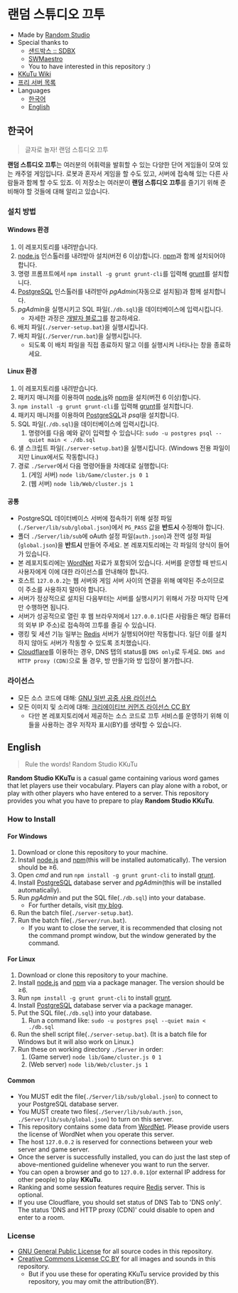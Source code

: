 # 랜덤 스튜디오 끄투
- Made by [Random Studio](https://kkutu607.kro.kr)
- Special thanks to
	* [샌드박스 :: SDBX](http://cafe.naver.com/sdbx)
	* [SWMaestro](http://www.swmaestro.kr)
	* You to have interested in this repository :)
- [KKuTu Wiki](https://github.com/JJoriping/KKuTu/wiki)
- [프리 서버 목록](http://jjo.kr/kkutu)
- Languages
	* [한국어](#한국어)
	* [English](#english)

## 한국어
> 글자로 놀자! 랜덤 스튜디오 끄투

**랜덤 스튜디오 끄투**는 여러분의 어휘력을 발휘할 수 있는 다양한 단어 게임들이 모여 있는 캐주얼 게임입니다.
로봇과 혼자서 게임을 할 수도 있고, 서버에 접속해 있는 다른 사람들과 함께 할 수도 있죠.
이 저장소는 여러분이 **랜덤 스튜디오 끄투**를 즐기기 위해 준비해야 할 것들에 대해 알리고 있습니다.

### 설치 방법
#### Windows 환경
1. 이 레포지토리를 내려받습니다.
1. [node.js](https://nodejs.org/ko/) 인스톨러를 내려받아 설치(버전 6 이상)합니다. [npm](https://www.npmjs.com/)과 함께 설치되어야 합니다.
1. 명령 프롬프트에서 `npm install -g grunt grunt-cli`를 입력해 [grunt](https://gruntjs.com/)를 설치합니다.
1. [PostgreSQL](https://www.postgresql.org/) 인스톨러를 내려받아 *pgAdmin*(자동으로 설치됨)과 함께 설치합니다.
1. *pgAdmin*을 실행시키고 SQL 파일(`./db.sql`)을 데이터베이스에 입력시킵니다.
	* 자세한 과정은 [개발자 블로그][dev-blog]를 참고하세요.
1. 배치 파일(`./server-setup.bat`)을 실행시킵니다.
1. 배치 파일(`./Server/run.bat`)을 실행시킵니다.
	* 되도록 이 배치 파일을 직접 종료하지 말고 이를 실행시켜 나타나는 창을 종료하세요.

#### Linux 환경
1. 이 레포지토리를 내려받습니다.
1. 패키지 매니저를 이용하여 [node.js](https://nodejs.org/)와 [npm](https://www.npmjs.com/)을 설치(버전 6 이상)합니다.
1. `npm install -g grunt grunt-cli`를 입력해 [grunt](https://gruntjs.com/)를 설치합니다.
1. 패키지 매니저를 이용하여 [PostgreSQL](https://www.postgresql.org/)과 *psql*을 설치합니다.
1. SQL 파일(`./db.sql`)을 데이터베이스에 입력시킵니다.
	1. 명령어를 다음 예와 같이 입력할 수 있습니다: `sudo -u postgres psql --quiet main < ./db.sql`
1. 섈 스크립트 파일(`./server-setup.bat`)을 실행시킵니다. (Windows 전용 파일이지만 Linux에서도 작동합니다.)
1. 경로 `./Server`에서 다음 명령어들을 차례대로 실행합니다:
	1. (게임 서버) `node lib/Game/cluster.js 0 1`
	1. (웹 서버) `node lib/Web/cluster.js 1`

#### 공통
- PostgreSQL 데이터베이스 서버에 접속하기 위해 설정 파일(`./Server/lib/sub/global.json`)에서 `PG_PASS` 값을 **반드시** 수정해야 합니다.
- 폴더 `./Server/lib/sub`에 oAuth 설정 파일(`auth.json`)과 전역 설정 파일(`global.json`)을 **반드시** 만들어 주세요. 본 레포지토리에는 각 파일의 양식이 들어가 있습니다.
- 본 레포지토리에는 [WordNet](https://wordnet.princeton.edu/) 자료가 포함되어 있습니다. 서버를 운영할 때 반드시 사용자에게 이에 대한 라이선스를 안내해야 합니다.
- 호스트 `127.0.0.2`는 웹 서버와 게임 서버 사이의 연결을 위해 예약된 주소이므로 이 주소를 사용하지 말아야 합니다.
- 서버가 정상적으로 설치된 다음부터는 서버를 실행시키기 위해서 가장 마지막 단계만 수행하면 됩니다.
- 서버가 성공적으로 열린 후 웹 브라우저에서 `127.0.0.1`(다른 사람들은 해당 컴퓨터의 외부 IP 주소)로 접속하여 끄투를 즐길 수 있습니다.
- 랭킹 및 세션 기능 일부는 [Redis](https://redis.io/) 서버가 실행되어야만 작동합니다. 일단 이를 설치하지 않아도 서버가 작동할 수 있도록 조치했습니다.
- [Cloudflare](https://www.cloudflare.com/)를 이용하는 경우, DNS 탭의 status를 `DNS only`로 두세요. `DNS and HTTP proxy (CDN)`으로 둘 경우, 방 만들기와 방 입장이 불가합니다.

### 라이선스
- 모든 소스 코드에 대해: [GNU 일반 공중 사용 라이선스](https://github.com/JJoriping/KKuTu/blob/master/LICENSE)
- 모든 이미지 및 소리에 대해: [크리에이티브 커먼즈 라이선스 CC BY](https://creativecommons.org/licenses/by/4.0/)
	- 다만 본 레포지토리에서 제공하는 소스 코드로 끄투 서비스를 운영하기 위해 이들을 사용하는 경우 저작자 표시(BY)를 생략할 수 있습니다.

## English
> Rule the words! Random Studio KKuTu

**Random Studio KKuTu** is a casual game containing various word games that let players use their vocabulary.
Players can play alone with a robot, or play with other players who have entered to a server.
This repository provides you what you have to prepare to play **Random Studio KKuTu**.

### How to Install
#### For Windows
1. Download or clone this repository to your machine.
1. Install [node.js](https://nodejs.org/en/) and [npm](https://www.npmjs.com/)(this will be installed automatically). The version should be ≥6.
1. Open *cmd* and run `npm install -g grunt grunt-cli` to install [grunt](https://gruntjs.com/).
1. Install [PostgreSQL](https://www.postgresql.org/) database server and *pgAdmin*(this will be installed automatically).
1. Run *pgAdmin* and put the SQL file(`./db.sql`) into your database.
	* For further details, visit [my blog][dev-blog].
1. Run the batch file(`./server-setup.bat`).
1. Run the batch file(`./Server/run.bat`).
	* If you want to close the server, it is recommended that closing not the command prompt window, but the window generated by the command.

#### For Linux
1. Download or clone this repository to your machine.
1. Install [node.js](https://nodejs.org/en/) and [npm](https://www.npmjs.com/) via a package manager. The version should be ≥6.
1. Run `npm install -g grunt grunt-cli` to install [grunt](https://gruntjs.com).
1. Install [PostgreSQL](https://www.postgresql.org/) database server via a package manager.
1. Put the SQL file(`./db.sql`) into your database.
	1. Run a command like: `sudo -u postgres psql --quiet main < ./db.sql`
1. Run the shell script file(`./server-setup.bat`). (It is a batch file for Windows but it will also work on Linux.)
1. Run these on working directory `./Server` in order:
	1. (Game server) `node lib/Game/cluster.js 0 1`
	1. (Web server) `node lib/Web/cluster.js 1`

#### Common
- You MUST edit the file(`./Server/lib/sub/global.json`) to connect to your PostgreSQL database server.
- You MUST create two files(`./Server/lib/sub/auth.json`, `./Server/lib/sub/global.json`) to turn on this server.
- This repository contains some data from [WordNet](https://wordnet.princeton.edu/). Please provide users the license of WordNet when you operate this server.
- The host `127.0.0.2` is reserved for connections between your web server and game server.
- Once the server is successfully installed, you can do just the last step of above-mentioned guideline whenever you want to run the server.
- You can open a browser and go to `127.0.0.1`(or external IP address for other people) to play **KKuTu**.
- Ranking and some session features require [Redis](https://redis.io/) server. This is optional.
- If you use Cloudflare, you should set status of DNS Tab to 'DNS only'. The status 'DNS and HTTP proxy (CDN)' could disable to open and enter to a room.

### License
- [GNU General Public License](https://github.com/JJoriping/KKuTu/blob/master/LICENSE) for all source codes in this repository.
- [Creative Commons License CC BY](https://creativecommons.org/licenses/by/4.0/) for all images and sounds in this repository.
	- But if you use these for operating KKuTu service provided by this repository, you may omit the attribution(BY).

[dev-blog]: http://blog.jjo.kr/220935346136
